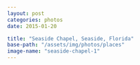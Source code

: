 ```yaml
---
layout: post
categories: photos
date: 2015-01-20

title: "Seaside Chapel, Seaside, Florida"
base-path: "/assets/img/photos/places"
image-name: "seaside-chapel-1"
---
```

